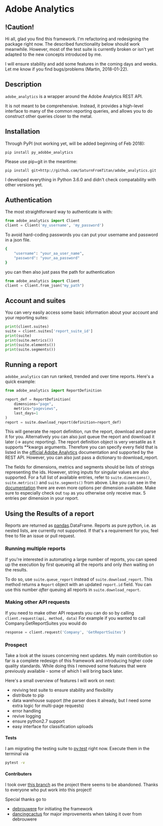 # Adobe Analytics

## !Caution!
Hi all,
glad you find this framework. I'm refactoring and redesigning the package right now. The described functionality
below should work meanwhile. However, most of the test suite is currently broken or isn't yet adapted to the new
concepts introduced by me.

I will ensure stability and add some features in the coming days and weeks. Let me know if you find bugs/problems
(Martin, 2018-01-22).

## Description
`adobe_analytics` is a wrapper around the Adobe Analytics REST API.

It is not meant to be comprehensive. Instead, it provides a high-level interface
to many of the common reporting queries, and allows you to do construct other queries
closer to the metal.

## Installation
Through PyPI (not working yet, will be added beginning of Feb 2018):

    pip install py_adobbe_analytics

Please use pip+git in the meantime:

    pip install git+http://github.com/SaturnFromTitan/adobe_analytics.git

I developed everything in Python 3.6.0 and didn't check compatability with other versions yet.

## Authentication

The most straightforward way to authenticate is with:

```python
from adobe_analytics import Client
client = Client('my_username', 'my_password')
```

To avoid hard-coding passwords you can put your username and password
in a json file.

```bash
{
    "username": "your_aa_user_name",
    "password": "your_aa_password"
}
``` 

you can then also just pass the path for authentication
```python
from adobe_analytics import Client
client = Client.from_json("my_path")
```

## Account and suites

You can very easily access some basic information about your account and your
reporting suites:

```python
print(client.suites)
suite = client.suites['report_suite_id']
print(suite)
print(suite.metrics())
print(suite.elements())
print(suite.segments())
```

## Running a report

`adobbe_analytics` can run ranked, trended and over time reports. Here's a quick example:

```python
from adobe_analytics import ReportDefinition

report_def = ReportDefinition(
    dimensions="page",
    metrics="pageviews",
    last_days=1
)
report = suite.download_report(definition=report_def)
```
This will generate the report definition, run the report, download and parse it for you. Alternatively you can also 
just queue the report and download it later (-> async reporting). The report definition object is very versatile as
it supports **kwargs arguments. Therefore you can specify every field that is listed in the [official Adobe Analytics](https://marketing.adobe.com/developer/documentation/analytics-reporting-1-4/r-reportdescription-1#reference_9ECD594AEDD240D7A475868824079F06)
documentation and supported by the REST API. However, you can also just pass a dictionary to download_report.

The fields for dimensions, metrics and segments should be lists of strings representing the ids. However, string inputs
for singular values are also supported. For a full list of available entries, refer to `suite.dimensions()`,
`suite.metrics()` and `suite.segments()` from above. Like you can see in the [documentation](https://marketing.adobe.com/developer/documentation/analytics-reporting-1-4/r-reportdescriptionelement#reference_9ECD594AEDD240D7A475868824079F06)
there are even more options per dimension available. Make sure to especially check out `top` as you otherwise only
receive max. 5 entries per dimension in your report.   

## Using the Results of a report
Reports are returned as [pandas](https://github.com/pandas-dev/pandas).DataFrame. Reports as pure python, i.e. as
nested lists, are currently not supported. If that's a requirement for you, feel free to file an issue or pull request.

### Running multiple reports
If you're interested in automating a large number of reports, you can speed up the execution by first queueing all
the reports and only _then_ waiting on the results.
 
To do so, use `suite.queue_report` instead of `suite.download_report`. This method returns a `Report` object with
an updated `report.id` field. You can use this number _after_ queuing all reports in `suite.download_report`.

### Making other API requests
If you need to make other API requests you can do so by calling `client.request(api, method, data)` For example if you
wanted to call Company.GetReportSuites you would do

```python
response = client.request('Company', 'GetReportSuites')
```

### Prospect
Take a look at the issues concerning next updates. My main contribution so far is a complete redesign of this framework
and introducing higher code quality standards. While doing this I removed some features that were previously available - 
some of which I will bring back later.

Here's a small overview of features I will work on next:
- reviving test suite to ensure stability and flexibility
- distribute to pip
- data warehouse support (the parser does it already, but I need some extra logic for multi-page requests)
- error handling
- revive logging
- ensure python2.7 support
- easy interface for classification uploads

#### Tests
I am migrating the testing suite to [py.test](https://github.com/pytest-dev/pytest) right now. Execute them in
the terminal via
```bash
pytest -v
```

#### Contributers
I took over [this branch](https://github.com/dancingcactus/python-omniture) as the project there
seems to be abandoned. Thanks to everyone who put work into this project!

Special thanks go to
- [debrouwere](https://github.com/debrouwere) for initiating the framework
- [dancingcactus](https://github.com/dancingcactus) for major improvements when taking it over from debrouwere
  
